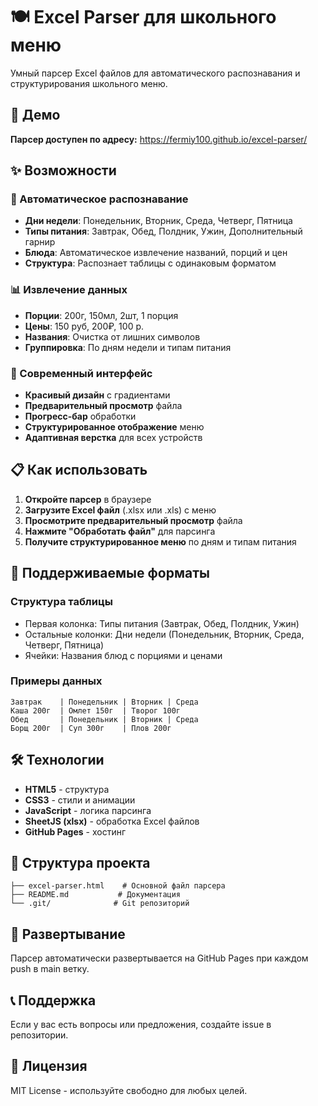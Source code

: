 # 🍽️ Excel Parser для школьного меню

Умный парсер Excel файлов для автоматического распознавания и структурирования школьного меню.

## 🚀 Демо

**Парсер доступен по адресу:** https://fermiy100.github.io/excel-parser/

## ✨ Возможности

### 🎯 Автоматическое распознавание
- **Дни недели**: Понедельник, Вторник, Среда, Четверг, Пятница
- **Типы питания**: Завтрак, Обед, Полдник, Ужин, Дополнительный гарнир
- **Блюда**: Автоматическое извлечение названий, порций и цен
- **Структура**: Распознает таблицы с одинаковым форматом

### 📊 Извлечение данных
- **Порции**: 200г, 150мл, 2шт, 1 порция
- **Цены**: 150 руб, 200₽, 100 р.
- **Названия**: Очистка от лишних символов
- **Группировка**: По дням недели и типам питания

### 🎨 Современный интерфейс
- **Красивый дизайн** с градиентами
- **Предварительный просмотр** файла
- **Прогресс-бар** обработки
- **Структурированное отображение** меню
- **Адаптивная верстка** для всех устройств

## 📋 Как использовать

1. **Откройте парсер** в браузере
2. **Загрузите Excel файл** (.xlsx или .xls) с меню
3. **Просмотрите предварительный просмотр** файла
4. **Нажмите "Обработать файл"** для парсинга
5. **Получите структурированное меню** по дням и типам питания

## 📝 Поддерживаемые форматы

### Структура таблицы
- Первая колонка: Типы питания (Завтрак, Обед, Полдник, Ужин)
- Остальные колонки: Дни недели (Понедельник, Вторник, Среда, Четверг, Пятница)
- Ячейки: Названия блюд с порциями и ценами

### Примеры данных
```
Завтрак    | Понедельник | Вторник | Среда
Каша 200г  | Омлет 150г  | Творог 100г
Обед       | Понедельник | Вторник | Среда  
Борщ 200г  | Суп 300г    | Плов 200г
```

## 🛠 Технологии

- **HTML5** - структура
- **CSS3** - стили и анимации
- **JavaScript** - логика парсинга
- **SheetJS (xlsx)** - обработка Excel файлов
- **GitHub Pages** - хостинг

## 📁 Структура проекта

```
├── excel-parser.html    # Основной файл парсера
├── README.md           # Документация
└── .git/              # Git репозиторий
```

## 🚀 Развертывание

Парсер автоматически развертывается на GitHub Pages при каждом push в main ветку.

## 📞 Поддержка

Если у вас есть вопросы или предложения, создайте issue в репозитории.

## 📄 Лицензия

MIT License - используйте свободно для любых целей.
